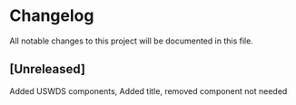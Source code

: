 # Changelog
All notable changes to this project will be documented in this file.

## [Unreleased]
Added USWDS components, Added title, removed component not needed